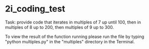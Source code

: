 # 2i_coding_test

Task: provide code that iterates in multiples of 7 up until 100, then in multiples of 8 up to 200, then multiples of 9 up to 300.

To view the result of the function running please run the file by typing "python multiples.py" in the "multiples" directory in the Terminal.

